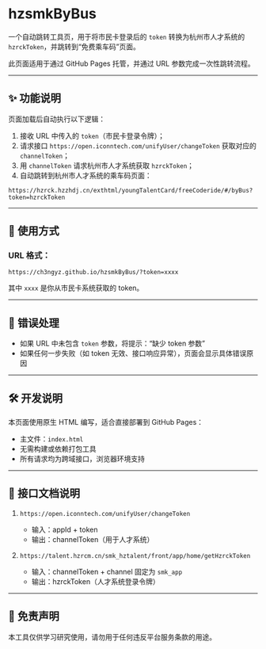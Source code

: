 # hzsmkByBus

一个自动跳转工具页，用于将市民卡登录后的 `token` 转换为杭州市人才系统的 `hzrckToken`，并跳转到“免费乘车码”页面。

此页面适用于通过 GitHub Pages 托管，并通过 URL 参数完成一次性跳转流程。

---

## ✨ 功能说明

页面加载后自动执行以下逻辑：

1. 接收 URL 中传入的 `token`（市民卡登录令牌）；
2. 请求接口 `https://open.iconntech.com/unifyUser/changeToken` 获取对应的 `channelToken`；
3. 用 `channelToken` 请求杭州市人才系统获取 `hzrckToken`；
4. 自动跳转到杭州市人才系统的乘车码页面：

```https://hzrck.hzzhdj.cn/exthtml/youngTalentCard/freeCoderide/#/byBus?token=hzrckToken```


---

## 🔗 使用方式

### URL 格式：

```https://ch3ngyz.github.io/hzsmkByBus/?token=xxxx```


其中 `xxxx` 是你从市民卡系统获取的 token。

---

## 🚫 错误处理

- 如果 URL 中未包含 `token` 参数，将提示：“缺少 token 参数”
- 如果任何一步失败（如 token 无效、接口响应异常），页面会显示具体错误原因

---

## 🛠️ 开发说明

本页面使用原生 HTML 编写，适合直接部署到 GitHub Pages：

- 主文件：`index.html`
- 无需构建或依赖打包工具
- 所有请求均为跨域接口，浏览器环境支持

---

## 📄 接口文档说明

1. `https://open.iconntech.com/unifyUser/changeToken`

    - 输入：appId + token
    - 输出：channelToken（用于人才系统）

2. `https://talent.hzrcm.cn/smk_hztalent/front/app/home/getHzrckToken`

    - 输入：channelToken + channel 固定为 `smk_app`
    - 输出：hzrckToken（人才系统登录令牌）

---

## 📢 免责声明

本工具仅供学习研究使用，请勿用于任何违反平台服务条款的用途。
